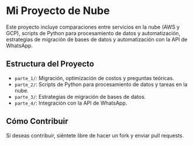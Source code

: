 # Mi Proyecto de Nube

Este proyecto incluye comparaciones entre servicios en la nube (AWS y GCP), scripts de Python para procesamiento de datos y automatización, estrategias de migración de bases de datos y automatización con la API de WhatsApp.

## Estructura del Proyecto
- `parte_1/`: Migración, optimización de costos y preguntas teóricas.
- `parte_2/`: Scripts de Python para procesamiento de datos y tareas en la nube.
- `parte_3/`: Estrategias de migración de bases de datos.
- `parte_4/`: Integración con la API de WhatsApp.

## Cómo Contribuir
Si deseas contribuir, siéntete libre de hacer un fork y enviar pull requests.
